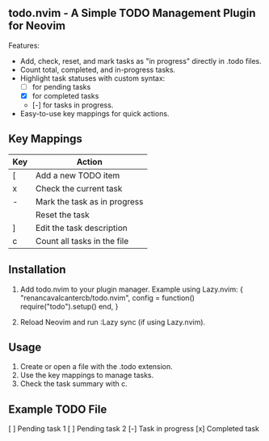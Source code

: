 todo.nvim - A Simple TODO Management Plugin for Neovim
-------------------------------------------------------

Features:

- Add, check, reset, and mark tasks as "in progress" directly in .todo files.
- Count total, completed, and in-progress tasks.
- Highlight task statuses with custom syntax:
  - [ ] for pending tasks
  - [x] for completed tasks
  - [-] for tasks in progress.
- Easy-to-use key mappings for quick actions.

Key Mappings
--------------

| Key           | Action                          |
|---------------|---------------------------------|
| <Leader>[     | Add a new TODO item            |
| <Leader>x     | Check the current task         |
| <Leader>-     | Mark the task as in progress   |
| <Leader><Leader> | Reset the task              |
| <Leader>]     | Edit the task description      |
| <Leader>c     | Count all tasks in the file    |

Installation
-------------

1. Add todo.nvim to your plugin manager. Example using Lazy.nvim:
   {
       "renancavalcantercb/todo.nvim",
       config = function()
           require("todo").setup()
       end,
   }

2. Reload Neovim and run :Lazy sync (if using Lazy.nvim).

Usage
------

1. Create or open a file with the .todo extension.
2. Use the key mappings to manage tasks.
3. Check the task summary with <Leader>c.

Example TODO File
-------------------

[ ] Pending task 1
[ ] Pending task 2
[-] Task in progress
[x] Completed task
